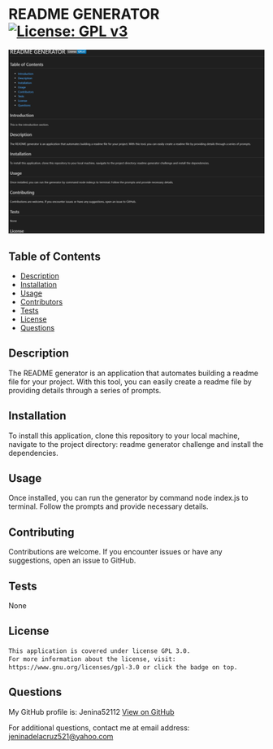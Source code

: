 
# README GENERATOR    [![License: GPL v3](https://img.shields.io/badge/License-GPLv3-blue.svg)](https://www.gnu.org/licenses/gpl-3.0)
![alt text](image.png)

## Table of Contents
- [Description](#description)
- [Installation](#installation)
- [Usage](#usage)
- [Contributors](#contributing)
- [Tests](#tests)
- [License](#license)
- [Questions](#questions)



## Description
The README generator is an application that automates building a readme file for your project. With this tool, you can easily create a readme file by providing details through a series of prompts.

## Installation
To install this application, clone this repository to your local machine, navigate to the project directory: readme generator challenge and install the dependencies.

## Usage
Once installed, you can run the generator by command node index.js to terminal. Follow the prompts and provide necessary details. 

## Contributing
Contributions are welcome. If you encounter issues or have any suggestions, open an issue to GitHub.

## Tests
None

## License 
    This application is covered under license GPL 3.0.
    For more information about the license, visit: https://www.gnu.org/licenses/gpl-3.0 or click the badge on top.

## Questions
  My GitHub profile is: Jenina52112 [View on GitHub](https://github.com/Jenina52112)

  For additional questions, contact me at email address: jeninadelacruz521@yahoo.com


